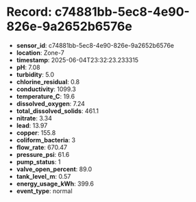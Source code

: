 # Record: c74881bb-5ec8-4e90-826e-9a2652b6576e

- **sensor_id**: c74881bb-5ec8-4e90-826e-9a2652b6576e
- **location**: Zone-7
- **timestamp**: 2025-06-04T23:32:23.233315
- **pH**: 7.08
- **turbidity**: 5.0
- **chlorine_residual**: 0.8
- **conductivity**: 1099.3
- **temperature_C**: 19.6
- **dissolved_oxygen**: 7.24
- **total_dissolved_solids**: 461.1
- **nitrate**: 3.34
- **lead**: 13.97
- **copper**: 155.8
- **coliform_bacteria**: 3
- **flow_rate**: 670.47
- **pressure_psi**: 61.6
- **pump_status**: 1
- **valve_open_percent**: 89.0
- **tank_level_m**: 0.57
- **energy_usage_kWh**: 399.6
- **event_type**: normal